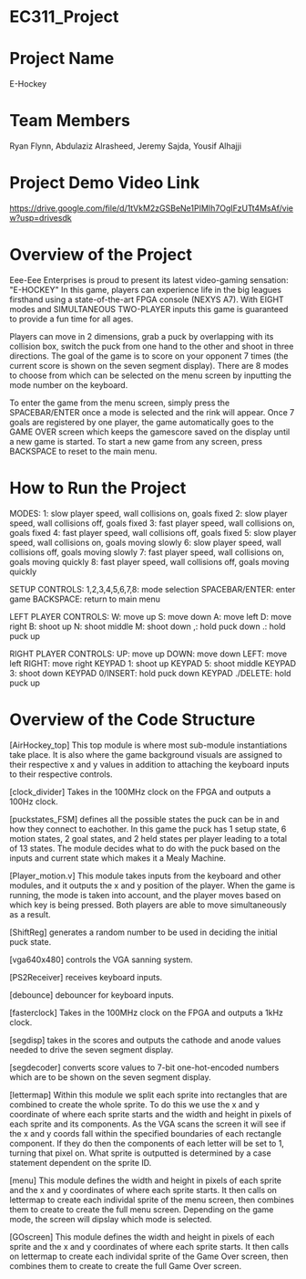 # EC311_Project

# Project Name
E-Hockey

# Team Members 
Ryan Flynn, Abdulaziz Alrasheed, Jeremy Sajda, Yousif Alhajji

# Project Demo Video Link
https://drive.google.com/file/d/1tVkM2zGSBeNe1PIMIh7OgIFzUTt4MsAf/view?usp=drivesdk

# Overview of the Project
Eee-Eee Enterprises is proud to present its latest video-gaming sensation: "E-HOCKEY"
In this game, players can experience life in the big leagues firsthand using a state-of-the-art FPGA console (NEXYS A7).
With EIGHT modes and SIMULTANEOUS TWO-PLAYER inputs this game is guaranteed to provide a fun time for all ages.

Players can move in 2 dimensions, grab a puck by overlapping with its collision box, switch the puck from one hand to the other and shoot in three directions. The goal of the game is to score on your opponent 7 times (the current score is shown on the seven segment display). There are 8 modes to choose from which can be selected on the menu screen by inputting the mode number on the keyboard.

To enter the game from the menu screen, simply press the SPACEBAR/ENTER once a mode is selected and the rink will appear.
Once 7 goals are registered by one player, the game automatically goes to the GAME OVER screen which keeps the gamescore saved on the display until a new game is started.
To start a new game from any screen, press BACKSPACE to reset to the main menu.

# How to Run the Project
MODES:
1: slow player speed, wall collisions on, goals fixed
2: slow player speed, wall collisions off, goals fixed
3: fast player speed, wall collisions on, goals fixed
4: fast player speed, wall collisions off, goals fixed
5: slow player speed, wall collisions on, goals moving slowly
6: slow player speed, wall collisions off, goals moving slowly
7: fast player speed, wall collisions on, goals moving quickly
8: fast player speed, wall collisions off, goals moving quickly

SETUP CONTROLS:
1,2,3,4,5,6,7,8: mode selection
SPACEBAR/ENTER: enter game
BACKSPACE: return to main menu


LEFT PLAYER CONTROLS:
W: move up
S: move down
A: move left
D: move right
B: shoot up
N: shoot middle
M: shoot down
,: hold puck down
.: hold puck up


RIGHT PLAYER CONTROLS:
UP: move up
DOWN: move down
LEFT: move left
RIGHT: move right
KEYPAD 1: shoot up
KEYPAD 5: shoot middle
KEYPAD 3: shoot down
KEYPAD 0/INSERT: hold puck down
KEYPAD ./DELETE: hold puck up


# Overview of the Code Structure
[AirHockey_top] This top module is where most sub-module instantiations take place. It is also where the game background visuals are assigned to their respective x and y values in addition to attaching the keyboard inputs to their respective controls.

[clock_divider] Takes in the 100MHz clock on the FPGA and outputs a 100Hz clock.

[puckstates_FSM] defines all the possible states the puck can be in and how they connect to eachother. In this game the puck has 1 setup state, 6 motion states, 2 goal states, and 2 held states per player leading to a total of 13 states. The module decides what to do with the puck based on the inputs and current state which makes it a Mealy Machine.

[Player_motion.v] This module takes inputs from the keyboard and other modules, and it outputs the x and y position of the player. When the game is running, the mode is taken into account, and the player moves based on which key is being pressed. Both players are able to move simultaneously as a result.

[ShiftReg] generates a random number to be used in deciding the initial puck state.

[vga640x480] controls the VGA sanning system.

[PS2Receiver] receives keyboard inputs.

[debounce] debouncer for keyboard inputs.

[fasterclock] Takes in the 100MHz clock on the FPGA and outputs a 1kHz clock.

[segdisp] takes in the scores and outputs the cathode and anode values needed to drive the seven segment display.

[segdecoder] converts score values to 7-bit one-hot-encoded numbers which are to be shown on the seven segment display.

[lettermap] Within this module we split each sprite into rectangles that are combined to create the whole sprite. To do this we use the x and y coordinate of where each sprite starts and the width and height in pixels of each sprite and its components. As the VGA scans the screen it will see if the x and y coords fall within the specified boundaries of each rectangle component. If they do then the components of each letter will be set to 1, turning that pixel on. What sprite is outputted is determined by a case statement dependent on the sprite ID.

[menu] This module defines the width and height in pixels of each sprite and the x and y coordinates of where each sprite starts. It then calls on lettermap to create each individal sprite of the menu screen, then combines them to create to create the full menu screen. Depending on the game mode, the screen will dipslay which mode is selected.

[GOscreen] This module defines the width and height in pixels of each sprite and the x and y coordinates of where each sprite starts. It then calls on lettermap to create each individal sprite of the Game Over screen, then combines them to create to create the full Game Over screen.
